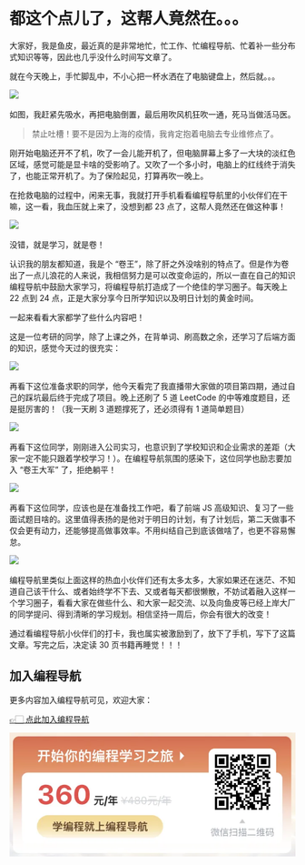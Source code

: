 # 都这个点儿了，这帮人竟然在。。。

大家好，我是鱼皮，最近真的是非常地忙，忙工作、忙编程导航、忙着补一些分布式知识等等，因此也几乎没什么时间写文章了。

就在今天晚上，手忙脚乱中，不小心把一杯水洒在了电脑键盘上，然后就。。。

![](https://www.codefather.cn/img/WX20220414-231028@2x.png)

如图，我赶紧先吸水，再把电脑倒置，最后用吹风机狂吹一通，死马当做活马医。

> 禁止吐槽！要不是因为上海的疫情，我肯定抱着电脑去专业维修点了。

刚开始电脑还开不了机，吹了一会儿能开机了，但电脑屏幕上多了一大块的淡红色区域，感觉可能是显卡啥的受影响了。又吹了一个多小时，电脑上的红线终于消失了，也能正常开机了。为了保险起见，打算再吹一晚上。

在抢救电脑的过程中，闲来无事，我就打开手机看看编程导航里的小伙伴们在干嘛，这一看，我血压就上来了，没想到都 23 点了，这帮人竟然还在做这种事！

![](https://www.codefather.cn/img/image-20220414231849678.png)

没错，就是学习，就是卷！

认识我的朋友都知道，我是个 “卷王”，除了肝之外没啥别的特点了。但是作为卷出了一点儿浪花的人来说，我相信努力是可以改变命运的，所以一直在自己的知识编程导航中鼓励大家学习，将编程导航打造成了一个绝佳的学习圈子。每天晚上 22 点到 24 点，正是大家分享今日所学知识以及明日计划的黄金时间。

一起来看看大家都学了些什么内容吧！

这是一位考研的同学，除了上课之外，在背单词、刷高数之余，还学习了后端方面的知识，感觉今天过的很充实：

![](https://www.codefather.cn/img/image-20220414232342507.png)

再看下这位准备求职的同学，他今天看完了我直播带大家做的项目第四期，通过自己的踩坑最后终于完成了项目。晚上还刷了 5 道 LeetCode 的中等难度题目，还是挺厉害的！（我一天刷 3 道题撑死了，还必须得有 1 道简单题目）

![](https://www.codefather.cn/img/image-20220414232453512.png)

再看下这位同学，刚刚进入公司实习，也意识到了学校知识和企业需求的差距（大家一定不能只跟着学校学习！）。在编程导航氛围的感染下，这位同学也励志要加入 “卷王大军” 了，拒绝躺平！

![](https://www.codefather.cn/img/image-20220414232808630.png)

再看下这位同学，应该也是在准备找工作吧，看了前端 JS 高级知识、复习了一些面试题目啥的。这里值得表扬的是他对于明日的计划，有了计划后，第二天做事不仅会更有动力，还能够提高做事效率。不用纠结自己到底该做啥了，也更不容易懈怠。

![](https://www.codefather.cn/img/image-20220414233103189.png)

编程导航里类似上面这样的热血小伙伴们还有太多太多，大家如果还在迷茫、不知道自己该干什么、或者始终学不下去、又或者每天都很懒散，不妨试着融入这样一个学习圈子，看看大家在做些什么、和大家一起交流、以及向鱼皮等已经上岸大厂的同学提问、得到清晰的学习规划。相信坚持一周后，你会有很大的改变！

通过看编程导航小伙伴们的打卡，我也属实被激励到了，放下了手机，写下了这篇文章。写完之后，决定读 30 页书籍再睡觉！！！


## 加入编程导航

更多内容加入编程导航可见，欢迎大家：

[👉🏻 点此加入编程导航](https://yuyuanweb.feishu.cn/wiki/SDtMwjR1DituVpkz5MLc3fZLnzb)

![微信扫码领券加入](../../../image/join_us.png)
